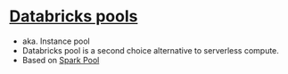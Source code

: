 # [Databricks pools](https://docs.databricks.com/en/compute/pool-index.html#)
- aka. Instance pool 
- Databricks pool is a second choice alternative to serverless compute.
- Based on [Spark Pool](https://github.com/davidkhala/spark/wiki/Spark-pool)